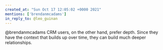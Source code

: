 ```yaml
---
created_at: "Sun Oct 17 12:05:02 +0000 2021"
mentions: ['brendanmcadams']
in_reply_to: @leo_guinan
---
```


@brendanmcadams CRM users, on the other hand, prefer depth. Since they have the context that builds up over time, they can build much deeper relationships.